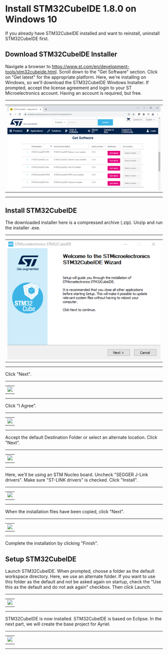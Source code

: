 # Install STM32CubeIDE 1.8.0 on Windows 10
If you already have STM32CubeIDE installed and want to reinstall, uninstall STM32CubeIDE first.

## Download STM32CubeIDE Installer
Navigate a browser to <a href="https://www.st.com/en/development-tools/stm32cubeide.html">https://www.st.com/en/development-tools/stm32cubeide.html</a>. Scroll down to the "Get Software" section. Click on "Get latest" for the appropriate platform. Here, we're installing on Windows, so we'll download the STM32CubeIDE Windows Installer. If prompted, accept the license agreement and login to your ST Microelectronics account. Having an account is required, but free.

<hr><table><tr><td><img src="../images/STM32CubeIDE-1.8.0-Win10-Install-001.png"></td></tr></table><hr>

## Install STM32CubeIDE
The downloaded installer here is a compressed archive (.zip). Unzip and run the installer .exe.

<hr><table><tr><td><img src="../images/STM32CubeIDE-1.8.0-Win10-Install-002.png"></td></tr></table><hr>

Click "Next".

<hr><table><tr><td><img src="../images/stm32cubeide-1.8.0-win10-003.png"></td></tr></table><hr>

Click "I Agree".

<hr><table><tr><td><img src="../images/stm32cubeide-1.8.0-win10-004.png"></td></tr></table><hr>

Accept the default Destination Folder or select an alternate location. Click "Next".

<hr><table><tr><td><img src="../images/stm32cubeide-1.8.0-win10-005.png"></td></tr></table><hr>

Here, we'll be using an STM Nucleo board. Uncheck "SEGGER J-Link drivers". Make sure "ST-LINK drivers" is checked. Click "Install".

<hr><table><tr><td><img src="../images/stm32cubeide-1.8.0-win10-006.png"></td></tr></table><hr>

When the installation files have been copied, click "Next".

<hr><table><tr><td><img src="../images/stm32cubeide-1.8.0-win10-007.png"></td></tr></table><hr>

Complete the installation by clicking "Finish".

## Setup STM32CubeIDE

Launch STM32CubeIDE. When prompted, choose a folder as the default workspace directory. Here, we use an alternate folder. If you want to use this folder as the default and not be asked again on startup, check the "Use this as the default and do not ask again" checkbox. Then click Launch.

<hr><table><tr><td><img src="../images/stm32cubeide-1.8.0-win10-008.png"></td></tr></table><hr>

STM32CubeIDE is now installed. STM32CubeIDE is based on Eclipse. In the next part, we will create the base project for Ayriel.

<hr><table><tr><td><img src="../images/stm32cubeide-1.8.0-win10-009.png"></td></tr></table><hr>
